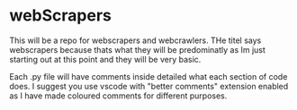 # webScrapers
This will be a repo for webscrapers and webcrawlers. THe titel says webscrapers because thats what they will be predominatly as Im just starting out at this point and they will be very basic.

Each .py file will have comments inside detailed what each section of code does. I suggest you use vscode with "better comments" extension enabled as I have made coloured comments for different purposes.

